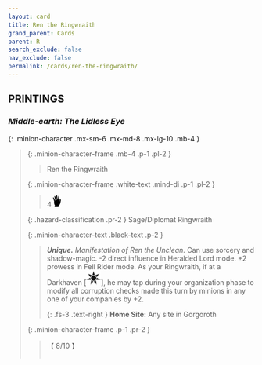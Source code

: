 ```yaml
---
layout: card
title: Ren the Ringwraith
grand_parent: Cards
parent: R
search_exclude: false
nav_exclude: false
permalink: /cards/ren-the-ringwraith/
---
```


## PRINTINGS


### _Middle-earth: The Lidless Eye_

{: .minion-character .mx-sm-6 .mx-md-8 .mx-lg-10 .mb-4 }
> {: .minion-character-frame .mb-4 .p-1 .pl-2 }
> > <div class="hazard-mp"></div>
> > <div class="card-name">Ren the Ringwraith</div>
>
> {: .minion-character-frame .white-text .mind-di .p-1 .pl-2 }
> > 4![](/assets/images/di.svg)
>
> {: .hazard-classification .pr-2 }
> Sage/Diplomat Ringwraith
>
> {: .minion-character-text .black-text .p-2 }
> > _**Unique.**_ _Manifestation of Ren the Unclean._ Can use sorcery and shadow-magic. -2 direct influence in Heralded Lord mode. +2 prowess in Fell Rider mode. As your Ringwraith, if at a Darkhaven \[![](/assets/images/dark-haven.svg)], he may tap during your organization phase to modify all corruption checks made this turn by minions in any one of your companies by +2.   
> > 
> > {: .fs-3 .text-right } 
> > **Home Site:** Any site in Gorgoroth 
>
> {: .minion-character-frame .p-1 .pr-2 }
> > <div class="card-shield">【 8/10 】</div>
> > <div class="card-corruption-white">&nbsp;</div>
